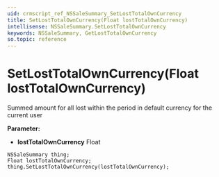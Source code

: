 ```yaml
---
uid: crmscript_ref_NSSaleSummary_SetLostTotalOwnCurrency
title: SetLostTotalOwnCurrency(Float lostTotalOwnCurrency)
intellisense: NSSaleSummary.SetLostTotalOwnCurrency
keywords: NSSaleSummary, GetLostTotalOwnCurrency
so.topic: reference
---
```


# SetLostTotalOwnCurrency(Float lostTotalOwnCurrency)

Summed amount for all lost within the period in default currency for the current user

**Parameter:** 
 - **lostTotalOwnCurrency** Float

```crmscript
NSSaleSummary thing;
Float lostTotalOwnCurrency;
thing.SetLostTotalOwnCurrency(lostTotalOwnCurrency);
```

